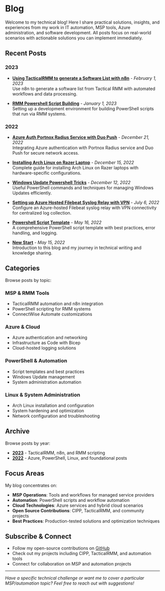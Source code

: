 # Blog

Welcome to my technical blog! Here I share practical solutions, insights, and experiences from my work in IT automation, MSP tools, Azure administration, and software development. All posts focus on real-world scenarios with actionable solutions you can implement immediately.

## Recent Posts

### 2023

- **[Using TacticalRMM to generate a Software List with n8n](2023/using-tacticalrmm-to-generate-a-software-list-with-n8n.md)** - *February 1, 2023*  
  Use n8n to generate a software list from Tactical RMM with automated workflows and data processing.

- **[RMM Powershell Script Building](2023/rmm-powershell-script-building.md)** - *January 1, 2023*  
  Setting up a development environment for building PowerShell scripts that run via RMM systems.

### 2022

- **[Azure Auth Portnox Radius Service with Duo Push](2022/azure-auth-portnox-radius-service-with-duo-push.md)** - *December 21, 2022*  
  Integrating Azure authentication with Portnox Radius service and Duo Push for secure network access.

- **[Installing Arch Linux on Razer Laptop](2022/installing-arch-linux-on-razer-laptop.md)** - *December 15, 2022*  
  Complete guide for installing Arch Linux on Razer laptops with hardware-specific configurations.

- **[Windows Update Powershell Tricks](2022/windows-update-powershell-tricks.md)** - *December 12, 2022*  
  Useful PowerShell commands and techniques for managing Windows Updates efficiently.

- **[Setting up Azure Hosted Filebeat Syslog Relay with VPN](2022/setting-up-azure-hosted-filebeat-syslog-relay-with-vpn.md)** - *July 6, 2022*  
  Configure an Azure-hosted Filebeat syslog relay with VPN connectivity for centralized log collection.

- **[Powershell Script Template](2022/powershell-script-template.md)** - *May 16, 2022*  
  A comprehensive PowerShell script template with best practices, error handling, and logging.

- **[New Start](2022/new-start.md)** - *May 15, 2022*  
  Introduction to this blog and my journey in technical writing and knowledge sharing.

## Categories

Browse posts by topic:

### MSP & RMM Tools
- TacticalRMM automation and n8n integration
- PowerShell scripting for RMM systems
- ConnectWise Automate customizations

### Azure & Cloud
- Azure authentication and networking
- Infrastructure as Code with Bicep
- Cloud-hosted logging solutions

### PowerShell & Automation
- Script templates and best practices
- Windows Update management
- System administration automation

### Linux & System Administration
- Arch Linux installation and configuration
- System hardening and optimization
- Network configuration and troubleshooting

## Archive

Browse posts by year:

- **[2023](2023/index.md)** - TacticalRMM, n8n, and RMM scripting
- **[2022](2022/index.md)** - Azure, PowerShell, Linux, and foundational posts

## Focus Areas

My blog concentrates on:

- **MSP Operations**: Tools and workflows for managed service providers
- **Automation**: PowerShell scripts and workflow automation
- **Cloud Technologies**: Azure services and hybrid cloud scenarios
- **Open Source Contributions**: CIPP, TacticalRMM, and community projects
- **Best Practices**: Production-tested solutions and optimization techniques

## Subscribe & Connect

- Follow my open-source contributions on [GitHub](https://github.com/redanthrax)
- Check out my projects including CIPP, TacticalRMM, and automation tools
- Connect for collaboration on MSP and automation projects

---

*Have a specific technical challenge or want me to cover a particular MSP/automation topic? Feel free to reach out with suggestions!*
